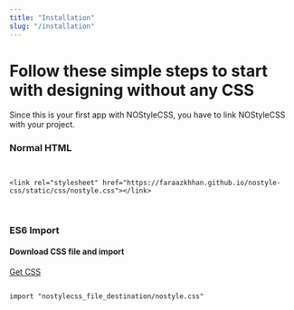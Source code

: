```yaml
---
title: "Installation"
slug: "/installation"
---
```


<h1 class="font-size-4xl text-primary font-weight-bold">Follow these simple steps to start with designing without any CSS</h1>

Since this is your first app with <span class="text-indigo-400">NOStyleCSS</span>, you have to link <span class="text-indigo-400">NOStyleCSS</span> with your project.

<h3 class="mt-10">Normal HTML</h3>
<div class="py-2 px-4 border-1 border-rounded-3x border-gray-500 border-solid mt-5" style="overflow-x: auto; min-width: 200px;">
<pre>
<code class="text-gray-300">
&lt;link rel="stylesheet" href="https://faraazkhhan.github.io/nostyle-css/static/css/nostyle.css"&gt;&lt;/link&gt;
</code>
</pre>
</div>

<h3 class="mt-10">ES6 Import</h3>
<h4 class="inline-block">Download CSS file and import</h4>
<a href="https://faraazkhhan.github.io/nostyle-css/static/css/nostyle.css" class="btn bg-green-500 text-white border-rounded-4x">Get CSS</a>
<div class="py-2 px-6 border-1 border-rounded-3x border-gray-500 border-solid mt-5" style="overflow-x: auto; min-width: 200px;">
<pre>
<code class="text-gray-300">
import "nostylecss_file_destination/nostyle.css"
</code>
</pre>
</div>
